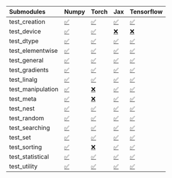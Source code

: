 | Submodules        | Numpy                                                                                                                           | Torch                                                                                                                           | Jax                                                                                                                             | Tensorflow                                                                                                                      |
|:------------------|:--------------------------------------------------------------------------------------------------------------------------------|:--------------------------------------------------------------------------------------------------------------------------------|:--------------------------------------------------------------------------------------------------------------------------------|:--------------------------------------------------------------------------------------------------------------------------------|
| test_creation     | <a href="https://github.com/unifyai/ivy/runs/7893106243?check_suite_focus=true" rel="noopener noreferrer" target="_blank">✅</a> | <a href="https://github.com/unifyai/ivy/runs/7893107528?check_suite_focus=true" rel="noopener noreferrer" target="_blank">✅</a> | <a href="https://github.com/unifyai/ivy/runs/7893108920?check_suite_focus=true" rel="noopener noreferrer" target="_blank">✅</a> | <a href="https://github.com/unifyai/ivy/runs/7893110352?check_suite_focus=true" rel="noopener noreferrer" target="_blank">✅</a> |
| test_device       | <a href="https://github.com/unifyai/ivy/runs/7893106298?check_suite_focus=true" rel="noopener noreferrer" target="_blank">✅</a> | <a href="https://github.com/unifyai/ivy/runs/7893107605?check_suite_focus=true" rel="noopener noreferrer" target="_blank">✅</a> | <a href="https://github.com/unifyai/ivy/runs/7893109022?check_suite_focus=true" rel="noopener noreferrer" target="_blank">❌</a> | <a href="https://github.com/unifyai/ivy/runs/7893110438?check_suite_focus=true" rel="noopener noreferrer" target="_blank">❌</a> |
| test_dtype        | <a href="https://github.com/unifyai/ivy/runs/7893106375?check_suite_focus=true" rel="noopener noreferrer" target="_blank">✅</a> | <a href="https://github.com/unifyai/ivy/runs/7893107674?check_suite_focus=true" rel="noopener noreferrer" target="_blank">✅</a> | <a href="https://github.com/unifyai/ivy/runs/7893109102?check_suite_focus=true" rel="noopener noreferrer" target="_blank">✅</a> | <a href="https://github.com/unifyai/ivy/runs/7893110541?check_suite_focus=true" rel="noopener noreferrer" target="_blank">✅</a> |
| test_elementwise  | <a href="https://github.com/unifyai/ivy/runs/7893106443?check_suite_focus=true" rel="noopener noreferrer" target="_blank">✅</a> | <a href="https://github.com/unifyai/ivy/runs/7893107745?check_suite_focus=true" rel="noopener noreferrer" target="_blank">✅</a> | <a href="https://github.com/unifyai/ivy/runs/7893109208?check_suite_focus=true" rel="noopener noreferrer" target="_blank">✅</a> | <a href="https://github.com/unifyai/ivy/runs/7893110652?check_suite_focus=true" rel="noopener noreferrer" target="_blank">✅</a> |
| test_general      | <a href="https://github.com/unifyai/ivy/runs/7893106536?check_suite_focus=true" rel="noopener noreferrer" target="_blank">✅</a> | <a href="https://github.com/unifyai/ivy/runs/7893107802?check_suite_focus=true" rel="noopener noreferrer" target="_blank">✅</a> | <a href="https://github.com/unifyai/ivy/runs/7893109279?check_suite_focus=true" rel="noopener noreferrer" target="_blank">✅</a> | <a href="https://github.com/unifyai/ivy/runs/7893110736?check_suite_focus=true" rel="noopener noreferrer" target="_blank">✅</a> |
| test_gradients    | <a href="https://github.com/unifyai/ivy/runs/7893106613?check_suite_focus=true" rel="noopener noreferrer" target="_blank">✅</a> | <a href="https://github.com/unifyai/ivy/runs/7893107864?check_suite_focus=true" rel="noopener noreferrer" target="_blank">✅</a> | <a href="https://github.com/unifyai/ivy/runs/7893109364?check_suite_focus=true" rel="noopener noreferrer" target="_blank">✅</a> | <a href="https://github.com/unifyai/ivy/runs/7893110800?check_suite_focus=true" rel="noopener noreferrer" target="_blank">✅</a> |
| test_linalg       | <a href="https://github.com/unifyai/ivy/runs/7893106702?check_suite_focus=true" rel="noopener noreferrer" target="_blank">✅</a> | <a href="https://github.com/unifyai/ivy/runs/7893108015?check_suite_focus=true" rel="noopener noreferrer" target="_blank">✅</a> | <a href="https://github.com/unifyai/ivy/runs/7893109458?check_suite_focus=true" rel="noopener noreferrer" target="_blank">✅</a> | <a href="https://github.com/unifyai/ivy/runs/7893110888?check_suite_focus=true" rel="noopener noreferrer" target="_blank">✅</a> |
| test_manipulation | <a href="https://github.com/unifyai/ivy/runs/7893106779?check_suite_focus=true" rel="noopener noreferrer" target="_blank">✅</a> | <a href="https://github.com/unifyai/ivy/runs/7893108177?check_suite_focus=true" rel="noopener noreferrer" target="_blank">❌</a> | <a href="https://github.com/unifyai/ivy/runs/7893109549?check_suite_focus=true" rel="noopener noreferrer" target="_blank">✅</a> | <a href="https://github.com/unifyai/ivy/runs/7893110967?check_suite_focus=true" rel="noopener noreferrer" target="_blank">✅</a> |
| test_meta         | <a href="https://github.com/unifyai/ivy/runs/7893106874?check_suite_focus=true" rel="noopener noreferrer" target="_blank">✅</a> | <a href="https://github.com/unifyai/ivy/runs/7893108326?check_suite_focus=true" rel="noopener noreferrer" target="_blank">❌</a> | <a href="https://github.com/unifyai/ivy/runs/7893109650?check_suite_focus=true" rel="noopener noreferrer" target="_blank">✅</a> | <a href="https://github.com/unifyai/ivy/runs/7893111051?check_suite_focus=true" rel="noopener noreferrer" target="_blank">✅</a> |
| test_nest         | <a href="https://github.com/unifyai/ivy/runs/7893107008?check_suite_focus=true" rel="noopener noreferrer" target="_blank">✅</a> | <a href="https://github.com/unifyai/ivy/runs/7893108413?check_suite_focus=true" rel="noopener noreferrer" target="_blank">✅</a> | <a href="https://github.com/unifyai/ivy/runs/7893109749?check_suite_focus=true" rel="noopener noreferrer" target="_blank">✅</a> | <a href="https://github.com/unifyai/ivy/runs/7893111118?check_suite_focus=true" rel="noopener noreferrer" target="_blank">✅</a> |
| test_random       | <a href="https://github.com/unifyai/ivy/runs/7893107129?check_suite_focus=true" rel="noopener noreferrer" target="_blank">✅</a> | <a href="https://github.com/unifyai/ivy/runs/7893108488?check_suite_focus=true" rel="noopener noreferrer" target="_blank">✅</a> | <a href="https://github.com/unifyai/ivy/runs/7893109841?check_suite_focus=true" rel="noopener noreferrer" target="_blank">✅</a> | <a href="https://github.com/unifyai/ivy/runs/7893111188?check_suite_focus=true" rel="noopener noreferrer" target="_blank">✅</a> |
| test_searching    | <a href="https://github.com/unifyai/ivy/runs/7893107218?check_suite_focus=true" rel="noopener noreferrer" target="_blank">✅</a> | <a href="https://github.com/unifyai/ivy/runs/7893108551?check_suite_focus=true" rel="noopener noreferrer" target="_blank">✅</a> | <a href="https://github.com/unifyai/ivy/runs/7893109934?check_suite_focus=true" rel="noopener noreferrer" target="_blank">✅</a> | <a href="https://github.com/unifyai/ivy/runs/7893111242?check_suite_focus=true" rel="noopener noreferrer" target="_blank">✅</a> |
| test_set          | <a href="https://github.com/unifyai/ivy/runs/7893107277?check_suite_focus=true" rel="noopener noreferrer" target="_blank">✅</a> | <a href="https://github.com/unifyai/ivy/runs/7893108627?check_suite_focus=true" rel="noopener noreferrer" target="_blank">✅</a> | <a href="https://github.com/unifyai/ivy/runs/7893109997?check_suite_focus=true" rel="noopener noreferrer" target="_blank">✅</a> | <a href="https://github.com/unifyai/ivy/runs/7893111307?check_suite_focus=true" rel="noopener noreferrer" target="_blank">✅</a> |
| test_sorting      | <a href="https://github.com/unifyai/ivy/runs/7893107335?check_suite_focus=true" rel="noopener noreferrer" target="_blank">✅</a> | <a href="https://github.com/unifyai/ivy/runs/7893108706?check_suite_focus=true" rel="noopener noreferrer" target="_blank">❌</a> | <a href="https://github.com/unifyai/ivy/runs/7893110092?check_suite_focus=true" rel="noopener noreferrer" target="_blank">✅</a> | <a href="https://github.com/unifyai/ivy/runs/7893111370?check_suite_focus=true" rel="noopener noreferrer" target="_blank">✅</a> |
| test_statistical  | <a href="https://github.com/unifyai/ivy/runs/7893107398?check_suite_focus=true" rel="noopener noreferrer" target="_blank">✅</a> | <a href="https://github.com/unifyai/ivy/runs/7893108777?check_suite_focus=true" rel="noopener noreferrer" target="_blank">✅</a> | <a href="https://github.com/unifyai/ivy/runs/7893110194?check_suite_focus=true" rel="noopener noreferrer" target="_blank">✅</a> | <a href="https://github.com/unifyai/ivy/runs/7893111437?check_suite_focus=true" rel="noopener noreferrer" target="_blank">✅</a> |
| test_utility      | <a href="https://github.com/unifyai/ivy/runs/7893107467?check_suite_focus=true" rel="noopener noreferrer" target="_blank">✅</a> | <a href="https://github.com/unifyai/ivy/runs/7893108851?check_suite_focus=true" rel="noopener noreferrer" target="_blank">✅</a> | <a href="https://github.com/unifyai/ivy/runs/7893110273?check_suite_focus=true" rel="noopener noreferrer" target="_blank">✅</a> | <a href="https://github.com/unifyai/ivy/runs/7893111501?check_suite_focus=true" rel="noopener noreferrer" target="_blank">✅</a> |